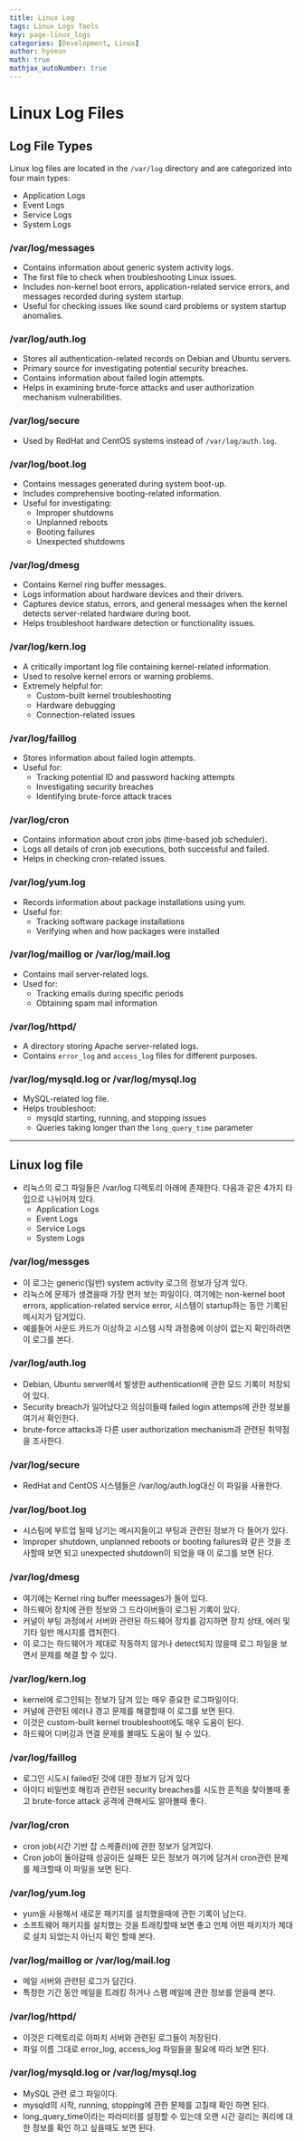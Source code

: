 ```yaml
---
title: Linux Log
tags: Linux Logs Tools
key: page-linux_logs
categories: [Development, Linux]
author: hyoeun
math: true
mathjax_autoNumber: true
---
```


# Linux Log Files

## Log File Types
Linux log files are located in the `/var/log` directory and are categorized into four main types:
* Application Logs
* Event Logs
* Service Logs
* System Logs

### /var/log/messages
* Contains information about generic system activity logs.
* The first file to check when troubleshooting Linux issues.
* Includes non-kernel boot errors, application-related service errors, and messages recorded during system startup.
* Useful for checking issues like sound card problems or system startup anomalies.

### /var/log/auth.log
* Stores all authentication-related records on Debian and Ubuntu servers.
* Primary source for investigating potential security breaches.
* Contains information about failed login attempts.
* Helps in examining brute-force attacks and user authorization mechanism vulnerabilities.

### /var/log/secure
* Used by RedHat and CentOS systems instead of `/var/log/auth.log`.

### /var/log/boot.log
* Contains messages generated during system boot-up.
* Includes comprehensive booting-related information.
* Useful for investigating:
  - Improper shutdowns
  - Unplanned reboots
  - Booting failures
  - Unexpected shutdowns

### /var/log/dmesg
* Contains Kernel ring buffer messages.
* Logs information about hardware devices and their drivers.
* Captures device status, errors, and general messages when the kernel detects server-related hardware during boot.
* Helps troubleshoot hardware detection or functionality issues.

### /var/log/kern.log
* A critically important log file containing kernel-related information.
* Used to resolve kernel errors or warning problems.
* Extremely helpful for:
  - Custom-built kernel troubleshooting
  - Hardware debugging
  - Connection-related issues

### /var/log/faillog
* Stores information about failed login attempts.
* Useful for:
  - Tracking potential ID and password hacking attempts
  - Investigating security breaches
  - Identifying brute-force attack traces

### /var/log/cron
* Contains information about cron jobs (time-based job scheduler).
* Logs all details of cron job executions, both successful and failed.
* Helps in checking cron-related issues.

### /var/log/yum.log
* Records information about package installations using yum.
* Useful for:
  - Tracking software package installations
  - Verifying when and how packages were installed

### /var/log/maillog or /var/log/mail.log
* Contains mail server-related logs.
* Used for:
  - Tracking emails during specific periods
  - Obtaining spam mail information

### /var/log/httpd/
* A directory storing Apache server-related logs.
* Contains `error_log` and `access_log` files for different purposes.

### /var/log/mysqld.log or /var/log/mysql.log
* MySQL-related log file.
* Helps troubleshoot:
  - mysqld starting, running, and stopping issues
  - Queries taking longer than the `long_query_time` parameter

---

## Linux log file
* 리눅스의 로그 파일들은 /var/log 디렉토리 아래에 존재한다. 다음과 같은 4가지 타입으로 나뉘어져 있다.
  * Application Logs
  * Event Logs
  * Service Logs
  * System Logs

### /var/log/messges
* 이 로그는 generic(일반) system activity 로그의 정보가 담겨 있다.
* 리눅스에 문제가 생겼을때 가장 먼저 보는 파일이다. 여기에는 non-kernel boot errors, application-related service error, 시스템이 startup하는 동안 기록된 메시지가 담겨있다.
* 예를들어 사운드 카드가 이상하고 시스템 시작 과정중에 이상이 없는지 확인하려면 이 로그를 본다.

### /var/log/auth.log
* Debian, Ubuntu server에서 발생한 authentication에 관한 모드 기록이 저장되어 있다.
* Security breach가 일어났다고 의심이들때 failed login attemps에 관한 정보를 여기서 확인한다. 
* brute-force attacks과 다른 user authorization mechanism과 관련된 취약점을 조사한다.

### /var/log/secure
* RedHat and CentOS 시스템들은 /var/log/auth.log대신 이 파일을 사용한다.

### /var/log/boot.log
* 시스팀에 부트업 될때 남기는 메시지들이고 부팅과 관련된 정보가 다 들어가 있다.
* Improper shutdown, unplanned reboots or booting failures와 같은 것을 조사할때 보면 되고 unexpected shutdown이 되었을 때 이 로그를 보면 된다.

### /var/log/dmesg
* 여기에는 Kernel ring buffer meessages가 들어 있다.
* 하드웨어 장치에 관한 정보와 그 드라이버들이 로그된 기록이 있다.
* 커널이 부팅 과정에서 서버와 관련된 하드웨어 장치를 감지하면 장치 상태, 에러 및 기타 일반 메시지를 캡처한다.
* 이 로그는 하드웨어가 제대로 작동하지 않거나 detect되지 않을때 로그 파일을 보면서 문제를 해결 할 수 있다.

### /var/log/kern.log
* kernel에 로그인되는 정보가 담겨 있는 매우 중요한 로그파일이다.
* 커널에 관련된 에러나 경고 문제를 해결할때 이 로그를 보면 된다.
* 이것은 custom-built kernel troubleshoot에도 매우 도움이 된다.
* 하드웨어 디버깅과 연결 문제를 볼때도 도움이 될 수 있다.

### /var/log/faillog
* 로그인 시도시 failed된 것에 대한 정보가 담겨 있다
* 아이디 비밀번호 해킹과 관련된 security breaches를 시도한 흔적을 찾아볼때 좋고 brute-force attack 공격에 관해서도 알아볼때 좋다.

### /var/log/cron
* cron job(시간 기반 잡 스케줄러)에 관한 정보가 담겨있다.
* Cron job이 돌아갈때 성공이든 실패든 모든 정보가 여기에 담겨서 cron관련 문제를 체크할때 이 파일을 보면 된다.

### /var/log/yum.log
* yum을 사용해서 새로운 패키지를 설치했을때에 관한 기록이 남는다.
* 소프트웨어 패키지를 설치했는 것을 트래킹할때 보면 좋고 언제 어떤 패키지가 제대로 설치 되었는지 아닌지 확인 할때 본다.

### /var/log/maillog or /var/log/mail.log
* 메일 서버와 관련된 로그가 담긴다.
* 특정한 기간 동안 메일을 트래킹 하거나 스팸 메일에 관한 정보를 얻을때 본다.

### /var/log/httpd/
* 이것은 디렉토리로 아파치 서버와 관련된 로그들이 저장된다.
* 파일 이름 그대로 error_log, access_log 파일들을 필요에 따라 보면 된다.

### /var/log/mysqld.log or /var/log/mysql.log
* MySQL 관련 로그 파일이다.
* mysqld의 시작, running, stopping에 관한 문제를 고칠때 확인 하면 된다.
* long_query_time이라는 파라미터를 설정할 수 있는데 오랜 시간 걸리는 쿼리에 대한 정보를 확인 하고 싶을때도 보면 된다.
